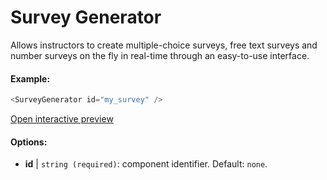 # Survey Generator

Allows instructors to create multiple-choice surveys, free text surveys and number surveys on the fly in real-time through an easy-to-use interface.

#### Example:

```js
<SurveyGenerator id="my_survey" />
```

[Open interactive preview](https://isle.heinz.cmu.edu/components/survey-generator/)

#### Options:

* __id__ | `string (required)`: component identifier. Default: `none`.
